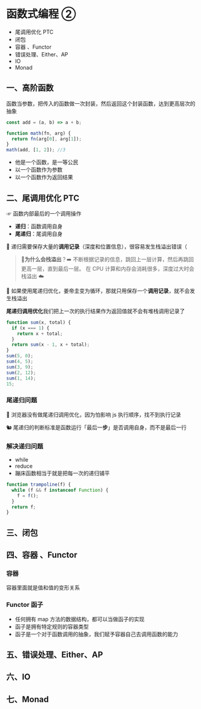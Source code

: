 # 函数式编程 ②

- 尾调用优化 PTC
- 闭包
- 容器 、Functor
- 错误处理、Either、AP
- IO
- Monad

## 一、高阶函数

函数当参数，把传入的函数做一次封装，然后返回这个封装函数，达到更高层次的抽象

```js
const add = (a, b) => a + b;

function math(fn, arg) {
  return fn(arg[0], arg[1]);
}
math(add, [1, 2]); //3
```

- 他是一个函数，是一等公民
- 以一个函数作为参数
- 以一个函数作为返回结果

## 二、尾调用优化 PTC

☞ 函数内部最后的一个调用操作

- **递归**：函数调用自身
- **尾递归**：尾调用自身

🐯 递归需要保存大量的**调用记录**（深度和位置信息），很容易发生栈溢出错误（

> 🌂**为什么会栈溢出**？➡️ 不断根据记录的信息，跳回上一层计算，然后再跳回更高一层，直到最后一层。
> 在 CPU 计算和内存会消耗很多，深度过大时会 栈溢出 ☁️

🐯 如果使用尾递归优化，姜帝圭变为循环，那就只用保存一个**调用记录**，就不会发生栈溢出

**尾递归调用优化**我们把上一次的执行结果作为返回值就不会有堆栈调用记录了

```js
function sum(x, total) {
  if (x === 1) {
    return x + total;
  }
  return sum(x - 1, x + total);
}
sum(5, 0);
sum(4, 5);
sum(3, 9);
sum(2, 12);
sum(1, 14);
15;
```

### 尾递归问题

🤙 浏览器没有做尾递归调用优化，因为怕影响 js 执行顺序，找不到执行记录

🐿 尾递归的判断标准是函数运行「最后一**步**」是否调用自身，而不是最后一行

### 解决递归问题

- while
- reduce
- 蹦床函数相当于就是把每一次的递归铺平

```js
function trampoline(f) {
  while (f && f instanceof Function) {
    f = f();
  }
  return f;
}
```

## 三、闭包

## 四、容器 、Functor

### 容器

容器里面就是值和值的变形关系

### Functor 函子

- 任何拥有 map 方法的数据结构，都可以当做函子的实现
- 函子是拥有特定规则的容器类型
- 函子是一个对于函数调用的抽象，我们赋予容器自己去调用函数的能力

## 五、错误处理、Either、AP

## 六、IO

## 七、Monad
